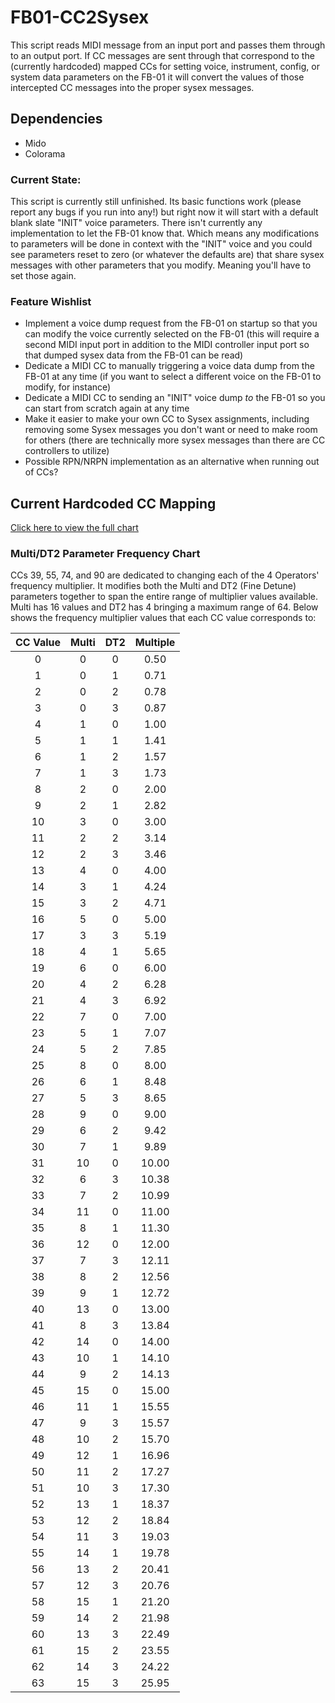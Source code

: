 # FB01-CC2Sysex
This script reads MIDI message from an input port and passes them through to an output port. If CC messages are sent through that correspond to the (currently hardcoded) mapped CCs for setting voice, instrument, config, or system data parameters on the FB-01 it will convert the values of those intercepted CC messages into the proper sysex messages.

## Dependencies
* Mido
* Colorama

### Current State:
This script is currently still unfinished. Its basic functions work (please report any bugs if you run into any!) but right now it will start with a default blank slate "INIT" voice parameters. There isn't currently any implementation to let the FB-01 know that. Which means any modifications to parameters will be done in context with the "INIT" voice and you could see parameters reset to zero (or whatever the defaults are) that share sysex messages with other parameters that you modify. Meaning you'll have to set those again.

### Feature Wishlist
* Implement a voice dump request from the FB-01 on startup so that you can modify the voice currently selected on the FB-01 (this will require a second MIDI input port in addition to the MIDI controller input port so that dumped sysex data from the FB-01 can be read)
* Dedicate a MIDI CC to manually triggering a voice data dump from the FB-01 at any time (if you want to select a different voice on the FB-01 to modify, for instance)
* Dedicate a MIDI CC to sending an "INIT" voice dump _to_ the FB-01 so you can start from scratch again at any time
* Make it easier to make your own CC to Sysex assignments, including removing some Sysex messages you don't want or need to make room for others (there are technically more sysex messages than there are CC controllers to utilize)
* Possible RPN/NRPN implementation as an alternative when running out of CCs?

## Current Hardcoded CC Mapping
[Click here to view the full chart](mappingchart.md)

### Multi/DT2 Parameter Frequency Chart
CCs 39, 55, 74, and 90 are dedicated to changing each of the 4 Operators' frequency multiplier. It modifies both the Multi and DT2 (Fine Detune) parameters together to span the entire range of multiplier values available. Multi has 16 values and DT2 has 4 bringing a maximum range of 64. Below shows the frequency multiplier values that each CC value corresponds to:

CC Value | Multi       | DT2       | Multiple
:------: | :---------: | :-------: | :---:
0        | 0           | 0         | 0.50
1        | 0           | 1         | 0.71
2        | 0           | 2         | 0.78
3        | 0           | 3         | 0.87
4        | 1           | 0         | 1.00
5        | 1           | 1         | 1.41
6        | 1           | 2         | 1.57
7        | 1           | 3         | 1.73
8        | 2           | 0         | 2.00
9        | 2           | 1         | 2.82
10       | 3           | 0         | 3.00
11       | 2           | 2         | 3.14
12       | 2           | 3         | 3.46
13       | 4           | 0         | 4.00
14       | 3           | 1         | 4.24
15       | 3           | 2         | 4.71
16       | 5           | 0         | 5.00
17       | 3           | 3         | 5.19
18       | 4           | 1         | 5.65
19       | 6           | 0         | 6.00
20       | 4           | 2         | 6.28
21       | 4           | 3         | 6.92
22       | 7           | 0         | 7.00
23       | 5           | 1         | 7.07
24       | 5           | 2         | 7.85
25       | 8           | 0         | 8.00
26       | 6           | 1         | 8.48
27       | 5           | 3         | 8.65
28       | 9           | 0         | 9.00
29       | 6           | 2         | 9.42
30       | 7           | 1         | 9.89
31       | 10          | 0         | 10.00
32       | 6           | 3         | 10.38
33       | 7           | 2         | 10.99
34       | 11          | 0         | 11.00
35       | 8           | 1         | 11.30
36       | 12          | 0         | 12.00
37       | 7           | 3         | 12.11
38       | 8           | 2         | 12.56
39       | 9           | 1         | 12.72
40       | 13          | 0         | 13.00
41       | 8           | 3         | 13.84
42       | 14          | 0         | 14.00
43       | 10          | 1         | 14.10
44       | 9           | 2         | 14.13
45       | 15          | 0         | 15.00
46       | 11          | 1         | 15.55
47       | 9           | 3         | 15.57
48       | 10          | 2         | 15.70
49       | 12          | 1         | 16.96
50       | 11          | 2         | 17.27
51       | 10          | 3         | 17.30
52       | 13          | 1         | 18.37
53       | 12          | 2         | 18.84
54       | 11          | 3         | 19.03
55       | 14          | 1         | 19.78
56       | 13          | 2         | 20.41
57       | 12          | 3         | 20.76
58       | 15          | 1         | 21.20
59       | 14          | 2         | 21.98
60       | 13          | 3         | 22.49
61       | 15          | 2         | 23.55
62       | 14          | 3         | 24.22
63       | 15          | 3         | 25.95
